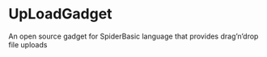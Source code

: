 # UpLoadGadget
An open source gadget for SpiderBasic language that provides drag’n’drop file uploads 
